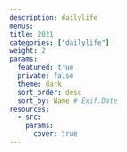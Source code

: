```yaml
---
description: dailylife
menus: 
title: 2021
categories: ["dailylife"]
weight: 2
params:
  featured: true
  private: false
  theme: dark
  sort_order: desc
  sort_by: Name # Exif.Date
resources:
  - src: 
    params:
      cover: true
---
```

